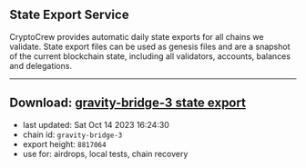## State Export Service
CryptoCrew provides automatic daily state exports for all chains we validate. State export files can be used as genesis files and are a snapshot of the current blockchain state, including all validators, accounts, balances and delegations.

---
**Download: [gravity-bridge-3 state export](https://dl.ccvalidators.com/SERVICE/gravitybridge/gravity-bridge-3_export_8817064.json)**
---

- last updated: Sat Oct 14 2023 16:24:30
- chain id: `gravity-bridge-3`
- export height: `8817064`
- use for: airdrops, local tests, chain recovery
